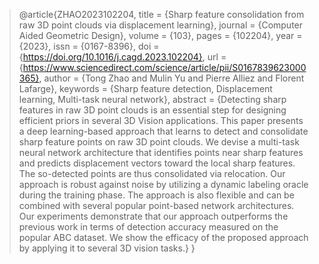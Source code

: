 > @article{ZHAO2023102204,
title = {Sharp feature consolidation from raw 3D point clouds via displacement learning},
journal = {Computer Aided Geometric Design},
volume = {103},
pages = {102204},
year = {2023},
issn = {0167-8396},
doi = {https://doi.org/10.1016/j.cagd.2023.102204},
url = {https://www.sciencedirect.com/science/article/pii/S0167839623000365},
author = {Tong Zhao and Mulin Yu and Pierre Alliez and Florent Lafarge},
keywords = {Sharp feature detection, Displacement learning, Multi-task neural network},
abstract = {Detecting sharp features in raw 3D point clouds is an essential step for designing efficient priors in several 3D Vision applications. This paper presents a deep learning-based approach that learns to detect and consolidate sharp feature points on raw 3D point clouds. We devise a multi-task neural network architecture that identifies points near sharp features and predicts displacement vectors toward the local sharp features. The so-detected points are thus consolidated via relocation. Our approach is robust against noise by utilizing a dynamic labeling oracle during the training phase. The approach is also flexible and can be combined with several popular point-based network architectures. Our experiments demonstrate that our approach outperforms the previous work in terms of detection accuracy measured on the popular ABC dataset. We show the efficacy of the proposed approach by applying it to several 3D vision tasks.}
}